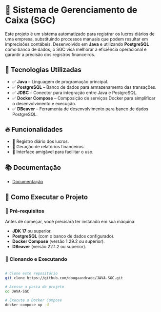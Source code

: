 # 📌 Sistema de Gerenciamento de Caixa (SGC)

Este projeto é um sistema automatizado para registrar os lucros diários de uma empresa, substituindo processos manuais que podem resultar em imprecisões contábeis. Desenvolvido em **Java** e utilizando **PostgreSQL** como banco de dados, o SGC visa melhorar a eficiência operacional e garantir a precisão dos registros financeiros.

## 🚀 Tecnologias Utilizadas

- ✅ **Java** – Linguagem de programação principal.
- ✅ **PostgreSQL** – Banco de dados para armazenamento das transações.
- ✅ **JDBC** – Conector para integração entre Java e PostgreSQL.
- ✅ **Docker Compose** – Composição de serviços Docker para simplificar o desenvolvimento e execução.
- ✅ **DBeaver** – Ferramenta de desenvolvimento para banco de dados PostgreSQL.

## 🔥 Funcionalidades

- 🔹 Registro diário dos lucros.
- 🔹 Geração de relatórios financeiros.
- 🔹 Interface amigável para facilitar o uso.

## 📚 Documentação

- [Documentação](https://dougaandrade.github.io/JAVA-SGC/)

## 📂 Como Executar o Projeto

### 📌 Pré-requisitos

Antes de começar, você precisará ter instalado em sua máquina:

- **JDK 17** ou superior.
- **PostgreSQL** (com o banco de dados configurado).
- **Docker Compose** (versão 1.29.2 ou superior).
- **DBeaver** (versão 22.1.2 ou superior).

### 🚀 Clonando e Executando

```bash

# Clone este repositório
git clone https://github.com/dougaandrade/JAVA-SGC.git

# Acesse a pasta do projeto
cd JAVA-SGC

# Execute o Docker Compose
docker-compose up -d

```
